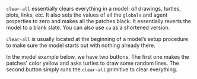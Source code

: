 ﻿`clear-all` essentially clears everything in a model: *all* drawings, turtles, plots, links, etc. It also sets the values of all the `globals` and agent properties to zero and makes all the patches black. It essentially reverts the model to a blank slate. You can also use `ca` as a shortened version.

 

`clear-all` is usually located at the beginning of a model’s setup procedure to make sure the model starts out with nothing already there. 



In the model example below, we have two buttons. The first one makes the patches' color yellow and asks turtles to draw some random lines. The second button simply runs the `clear-all` primitive to clear everything. 

